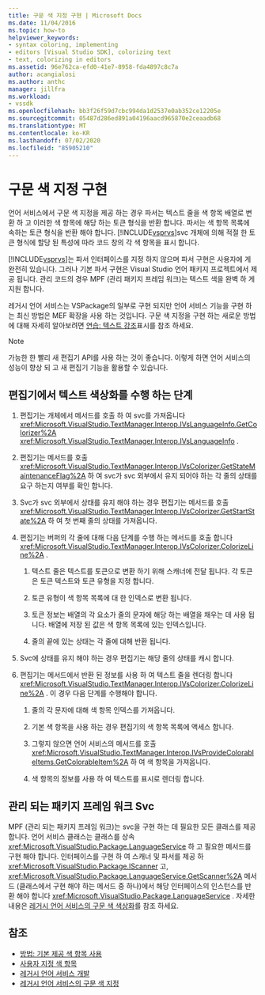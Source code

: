 ```yaml
---
title: 구문 색 지정 구현 | Microsoft Docs
ms.date: 11/04/2016
ms.topic: how-to
helpviewer_keywords:
- syntax coloring, implementing
- editors [Visual Studio SDK], colorizing text
- text, colorizing in editors
ms.assetid: 96e762ca-efd0-41e7-8958-fda4897c8c7a
author: acangialosi
ms.author: anthc
manager: jillfra
ms.workload:
- vssdk
ms.openlocfilehash: bb3f26f59d7cbc994da1d2537e0ab352ce12205e
ms.sourcegitcommit: 05487d286ed891a04196aacd965870e2ceaadb68
ms.translationtype: MT
ms.contentlocale: ko-KR
ms.lasthandoff: 07/02/2020
ms.locfileid: "85905210"
---
```

# <a name="implementing-syntax-coloring"></a>구문 색 지정 구현
언어 서비스에서 구문 색 지정을 제공 하는 경우 파서는 텍스트 줄을 색 항목 배열로 변환 하 고 이러한 색 항목에 해당 하는 토큰 형식을 반환 합니다. 파서는 색 항목 목록에 속하는 토큰 형식을 반환 해야 합니다. [!INCLUDE[vsprvs](../../code-quality/includes/vsprvs_md.md)]svc 개체에 의해 적절 한 토큰 형식에 할당 된 특성에 따라 코드 창의 각 색 항목을 표시 합니다.

 [!INCLUDE[vsprvs](../../code-quality/includes/vsprvs_md.md)]는 파서 인터페이스를 지정 하지 않으며 파서 구현은 사용자에 게 완전히 있습니다. 그러나 기본 파서 구현은 Visual Studio 언어 패키지 프로젝트에서 제공 됩니다. 관리 코드의 경우 MPF (관리 패키지 프레임 워크)는 텍스트 색을 완벽 하 게 지원 합니다.

 레거시 언어 서비스는 VSPackage의 일부로 구현 되지만 언어 서비스 기능을 구현 하는 최신 방법은 MEF 확장을 사용 하는 것입니다. 구문 색 지정을 구현 하는 새로운 방법에 대해 자세히 알아보려면 [연습: 텍스트 강조](../../extensibility/walkthrough-highlighting-text.md)표시를 참조 하세요.

> [!NOTE]
> 가능한 한 빨리 새 편집기 API를 사용 하는 것이 좋습니다. 이렇게 하면 언어 서비스의 성능이 향상 되 고 새 편집기 기능을 활용할 수 있습니다.

## <a name="steps-followed-by-an-editor-to-colorize-text"></a>편집기에서 텍스트 색상화를 수행 하는 단계

1. 편집기는 개체에서 메서드를 호출 하 여 svc를 가져옵니다 <xref:Microsoft.VisualStudio.TextManager.Interop.IVsLanguageInfo.GetColorizer%2A> <xref:Microsoft.VisualStudio.TextManager.Interop.IVsLanguageInfo> .

2. 편집기는 메서드를 호출 <xref:Microsoft.VisualStudio.TextManager.Interop.IVsColorizer.GetStateMaintenanceFlag%2A> 하 여 svc가 svc 외부에서 유지 되어야 하는 각 줄의 상태를 요구 하는지 여부를 확인 합니다.

3. Svc가 svc 외부에서 상태를 유지 해야 하는 경우 편집기는 메서드를 호출 <xref:Microsoft.VisualStudio.TextManager.Interop.IVsColorizer.GetStartState%2A> 하 여 첫 번째 줄의 상태를 가져옵니다.

4. 편집기는 버퍼의 각 줄에 대해 다음 단계를 수행 하는 메서드를 호출 합니다 <xref:Microsoft.VisualStudio.TextManager.Interop.IVsColorizer.ColorizeLine%2A> .

    1. 텍스트 줄은 텍스트를 토큰으로 변환 하기 위해 스캐너에 전달 됩니다. 각 토큰은 토큰 텍스트와 토큰 유형을 지정 합니다.

    2. 토큰 유형이 색 항목 목록에 대 한 인덱스로 변환 됩니다.

    3. 토큰 정보는 배열의 각 요소가 줄의 문자에 해당 하는 배열을 채우는 데 사용 됩니다. 배열에 저장 된 값은 색 항목 목록에 있는 인덱스입니다.

    4. 줄의 끝에 있는 상태는 각 줄에 대해 반환 됩니다.

5. Svc에 상태를 유지 해야 하는 경우 편집기는 해당 줄의 상태를 캐시 합니다.

6. 편집기는 메서드에서 반환 된 정보를 사용 하 여 텍스트 줄을 렌더링 합니다 <xref:Microsoft.VisualStudio.TextManager.Interop.IVsColorizer.ColorizeLine%2A> . 이 경우 다음 단계를 수행해야 합니다.

    1. 줄의 각 문자에 대해 색 항목 인덱스를 가져옵니다.

    2. 기본 색 항목을 사용 하는 경우 편집기의 색 항목 목록에 액세스 합니다.

    3. 그렇지 않으면 언어 서비스의 메서드를 호출 <xref:Microsoft.VisualStudio.TextManager.Interop.IVsProvideColorableItems.GetColorableItem%2A> 하 여 색 항목을 가져옵니다.

    4. 색 항목의 정보를 사용 하 여 텍스트를 표시로 렌더링 합니다.

## <a name="managed-package-framework-colorizer"></a>관리 되는 패키지 프레임 워크 Svc
 MPF (관리 되는 패키지 프레임 워크)는 svc을 구현 하는 데 필요한 모든 클래스를 제공 합니다. 언어 서비스 클래스는 클래스를 상속 <xref:Microsoft.VisualStudio.Package.LanguageService> 하 고 필요한 메서드를 구현 해야 합니다. 인터페이스를 구현 하 여 스캐너 및 파서를 제공 하 <xref:Microsoft.VisualStudio.Package.IScanner> 고, <xref:Microsoft.VisualStudio.Package.LanguageService.GetScanner%2A> 메서드 (클래스에서 구현 해야 하는 메서드 중 하나)에서 해당 인터페이스의 인스턴스를 반환 해야 합니다 <xref:Microsoft.VisualStudio.Package.LanguageService> . 자세한 내용은 [레거시 언어 서비스의 구문 색 색상화](../../extensibility/internals/syntax-colorizing-in-a-legacy-language-service.md)를 참조 하세요.

## <a name="see-also"></a>참조
- [방법: 기본 제공 색 항목 사용](../../extensibility/internals/how-to-use-built-in-colorable-items.md)
- [사용자 지정 색 항목](../../extensibility/internals/custom-colorable-items.md)
- [레거시 언어 서비스 개발](../../extensibility/internals/developing-a-legacy-language-service.md)
- [레거시 언어 서비스의 구문 색 지정](../../extensibility/internals/syntax-colorizing-in-a-legacy-language-service.md)
